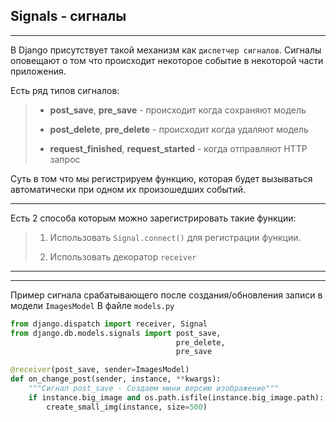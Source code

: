 Signals - сигналы
---
---

В Django присутствует такой механизм как `диспетчер сигналов`.
Сигналы оповещают о том что происходит некоторое событие в
некоторой части приложения.

Есть ряд типов сигналов:

>- **post_save**,  **pre_save** - происходит когда сохраняют
   > модель
> 
> 
>- **post_delete**, **pre_delete** - происходит когда удаляют
   > модель
> 
> 
>- **request_finished**, **request_started** - когда отправляют
   > HTTP запрос

Суть в том что мы регистрируем функцию, которая будет вызываться
автоматически при одном их произошедших событий.

---

Есть 2 способа которым можно зарегистрировать такие функции:

>1. Использовать `Signal.connect()` для регистрации функции.
> 
> 
>2. Использовать декоратор `receiver`

---




---


Пример сигнала срабатывающего после создания/обновления записи
в модели `ImagesModel`
В файле `models.py`
```python
from django.dispatch import receiver, Signal
from django.db.models.signals import post_save, 
                                     pre_delete, 
                                     pre_save

@receiver(post_save, sender=ImagesModel)
def on_change_post(sender, instance, **kwargs):
    """Сигнал post_save - Создаем мини версию изображение"""
    if instance.big_image and os.path.isfile(instance.big_image.path):
        create_small_img(instance, size=500)

```





